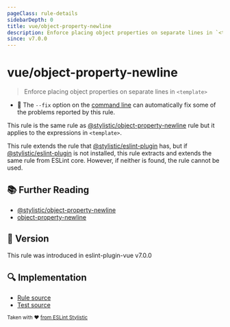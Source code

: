 ```yaml
---
pageClass: rule-details
sidebarDepth: 0
title: vue/object-property-newline
description: Enforce placing object properties on separate lines in `<template>`
since: v7.0.0
---
```


# vue/object-property-newline

> Enforce placing object properties on separate lines in `<template>`

- :wrench: The `--fix` option on the [command line](https://eslint.org/docs/user-guide/command-line-interface#fix-problems) can automatically fix some of the problems reported by this rule.

This rule is the same rule as [@stylistic/object-property-newline] rule but it applies to the expressions in `<template>`.

This rule extends the rule that [@stylistic/eslint-plugin] has, but if [@stylistic/eslint-plugin] is not installed, this rule extracts and extends the same rule from ESLint core.
However, if neither is found, the rule cannot be used.

[@stylistic/eslint-plugin]: https://eslint.style/packages/default

## :books: Further Reading

- [@stylistic/object-property-newline]
- [object-property-newline]

[@stylistic/object-property-newline]: https://eslint.style/rules/object-property-newline
[object-property-newline]: https://eslint.org/docs/rules/object-property-newline

## :rocket: Version

This rule was introduced in eslint-plugin-vue v7.0.0

## :mag: Implementation

- [Rule source](https://github.com/vuejs/eslint-plugin-vue/blob/master/lib/rules/object-property-newline.js)
- [Test source](https://github.com/vuejs/eslint-plugin-vue/blob/master/tests/lib/rules/object-property-newline.js)

<sup>Taken with ❤️ [from ESLint Stylistic](https://eslint.style/rules/object-property-newline)</sup>
